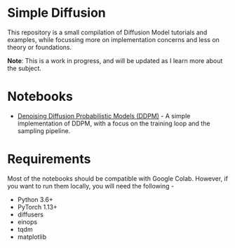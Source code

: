 # Simple Diffusion

This repository is a small compilation of Diffusion Model tutorials and examples, while focussing more on implementation concerns 
and less on theory or foundations. 

**Note**: This is a work in progress, and will be updated as I learn more about the subject.

# Notebooks

- [Denoising Diffusion Probabilistic Models (DDPM)]() - A simple implementation of DDPM, with a focus on the training loop and the 
  sampling pipeline.

# Requirements

Most of the notebooks should be compatible with Google Colab. However, if you want to run them locally, you will need the following -

- Python 3.6+
- PyTorch 1.13+
- diffusers
- einops
- tqdm
- matplotlib